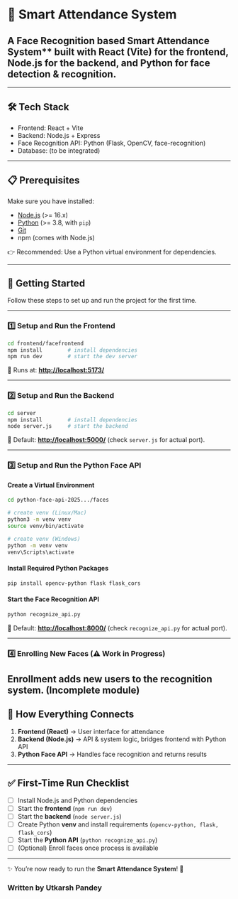 # 🧠 Smart Attendance System  

## A Face Recognition based Smart Attendance System** built with React (Vite) for the frontend, Node.js for the backend, and Python for face detection & recognition.  

---

## 🛠️ Tech Stack  

- Frontend: React + Vite  
- Backend: Node.js + Express  
- Face Recognition API: Python (Flask, OpenCV, face-recognition)  
- Database: (to be integrated)  

---

## 📋 Prerequisites  

Make sure you have installed:  

- [Node.js](https://nodejs.org/) (>= 16.x)  
- [Python](https://www.python.org/) (>= 3.8, with `pip`)  
- [Git](https://git-scm.com/)  
- npm (comes with Node.js)  

👉 Recommended: Use a Python virtual environment for dependencies.  

---

## 🚀 Getting Started  

Follow these steps to set up and run the project for the first time.  

---

### 1️⃣ Setup and Run the Frontend  

```bash
cd frontend/facefrontend
npm install        # install dependencies
npm run dev        # start the dev server
````

🔗 Runs at: **[http://localhost:5173/](http://localhost:5173/)**

---

### 2️⃣ Setup and Run the Backend

```bash
cd server
npm install        # install dependencies
node server.js     # start the backend
```

🔗 Default: **[http://localhost:5000/](http://localhost:5000/)** (check `server.js` for actual port).

---

### 3️⃣ Setup and Run the Python Face API

#### Create a Virtual Environment

```bash
cd python-face-api-2025.../faces

# create venv (Linux/Mac)
python3 -m venv venv
source venv/bin/activate

# create venv (Windows)
python -m venv venv
venv\Scripts\activate
```

#### Install Required Python Packages

```bash
pip install opencv-python flask flask_cors
```

#### Start the Face Recognition API

```bash
python recognize_api.py
```

🔗 Default: **[http://localhost:8000/](http://localhost:8000/)** (check `recognize_api.py` for actual port).

---

### 4️⃣ Enrolling New Faces (⚠️ Work in Progress)

Enrollment adds new users to the recognition system.
(Incomplete module)
---

## 🔗 How Everything Connects

1. **Frontend (React)** → User interface for attendance
2. **Backend (Node.js)** → API & system logic, bridges frontend with Python API
3. **Python Face API** → Handles face recognition and returns results

---

## ✅ First-Time Run Checklist

* [ ] Install Node.js and Python dependencies
* [ ] Start the **frontend** (`npm run dev`)
* [ ] Start the **backend** (`node server.js`)
* [ ] Create Python **venv** and install requirements (`opencv-python, flask, flask_cors`)
* [ ] Start the **Python API** (`python recognize_api.py`)
* [ ] (Optional) Enroll faces once process is available

---

✨ You’re now ready to run the **Smart Attendance System**! 🚀

### Written by Utkarsh Pandey

